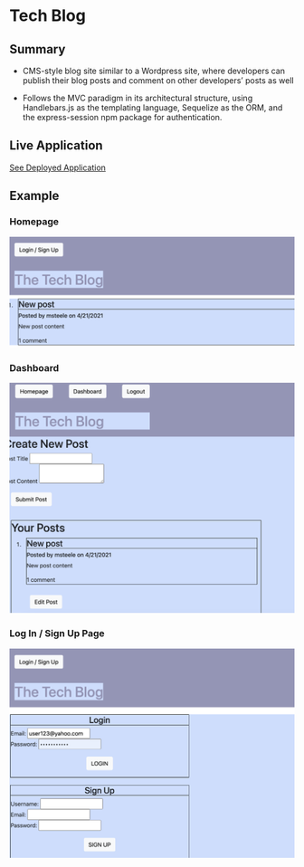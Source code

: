 # Tech Blog

## Summary

- CMS-style blog site similar to a Wordpress site, where developers can publish their blog posts and comment on other developers’ posts as well

- Follows the MVC paradigm in its architectural structure, using Handlebars.js as the templating language, Sequelize as the ORM, and the express-session npm package for authentication.

## Live Application


[See Deployed Application]((https://tech-123-blog.herokuapp.com/))

## Example

### Homepage
![alt text](techblog-1.png)

### Dashboard
![alt text](techblog-2.png)

### Log In / Sign Up Page
![alt text](techblog-3.png)

